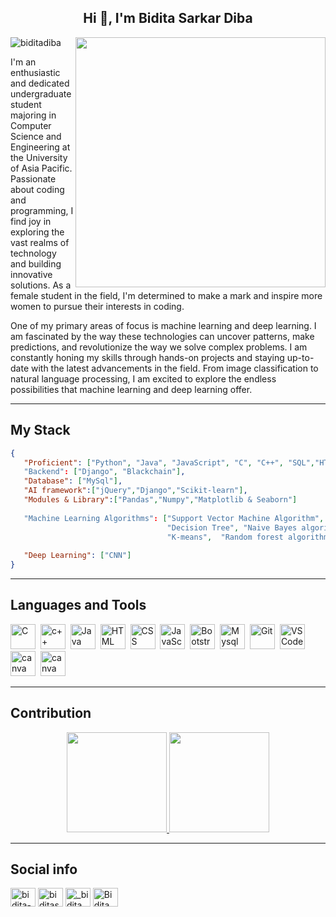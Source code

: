 <h2 align="center">Hi 👋, I'm Bidita Sarkar Diba</h2>

<img alter = "coding" align = "right" width = "400" src = "https://user-images.githubusercontent.com/59734313/157189039-c09b3e38-9f42-42c0-ab54-14f1574190a7.gif " >

<p align="left"> <img src="https://komarev.com/ghpvc/?username=biditadiba&label=Profile%20views&color=0e75b6&style=flat" alt="biditadiba" /> </p>

I'm an enthusiastic and dedicated undergraduate student majoring in Computer Science and Engineering at the University of Asia Pacific. Passionate about coding and programming, I find joy in exploring the vast realms of technology and building innovative solutions. As a female student in the field, I'm determined to make a mark and inspire more women to pursue their interests in coding.<br>

One of my primary areas of focus is machine learning and deep learning. I am fascinated by the way these technologies can uncover patterns, make predictions, and revolutionize the way we solve complex problems. I am constantly honing my skills through hands-on projects and staying up-to-date with the latest advancements in the field. From image classification to natural language processing, I am excited to explore the endless possibilities that machine learning and deep learning offer.

---

## My Stack

```json
{
   "Proficient": ["Python", "Java", "JavaScript", "C", "C++", "SQL","HTML","CSS", "Bootstrap"]
   "Backend": ["Django", "Blackchain"],
   "Database": ["MySql"],
   "AI framework":["jQuery","Django","Scikit-learn"],
   "Modules & Library":["Pandas","Numpy","Matplotlib & Seaborn"]
                          
   "Machine Learning Algorithms": ["Support Vector Machine Algorithm", "Linear Regression", "Logistic Regression", 
                                   "Decision Tree", "Naive Bayes algorithm", "K-Nearest Neighbors Algorithma", 
                                   "K-means",  "Random forest algorithm", "Model Validation","Feature Selection"],
   
   "Deep Learning": ["CNN"]
}
```

---

## Languages and Tools

<div>
  <img src="https://cdn.jsdelivr.net/gh/devicons/devicon/icons/c/c-original.svg" alt="C" width="40" height="40"/>&nbsp;
  <img src="https://cdn.jsdelivr.net/gh/devicons/devicon/icons/cplusplus/cplusplus-original.svg" alt="c++" width="40" height="40"/>&nbsp;
  <img src="https://cdn.jsdelivr.net/gh/devicons/devicon/icons/java/java-original-wordmark.svg" alt="Java" width="40" height="40"/>&nbsp;
  <img src="https://cdn.jsdelivr.net/gh/devicons/devicon/icons/html5/html5-original.svg" alt="HTML" width="40" height="40"/>&nbsp;
  <img src="https://cdn.jsdelivr.net/gh/devicons/devicon/icons/css3/css3-original.svg" alt="CSS" width="40" height="40"/>&nbsp;
  <img src="https://cdn.jsdelivr.net/gh/devicons/devicon/icons/javascript/javascript-original.svg" alt="JavaScript" width="40" height="40"/>&nbsp;
  <img src="https://getbootstrap.com/docs/5.0/assets/brand/bootstrap-logo.svg" title="JavaScript" alt="Bootstrap" width="40" height="40"/>&nbsp;
  <img src="https://cdn.jsdelivr.net/gh/devicons/devicon/icons/mysql/mysql-plain.svg" alt="Mysql" width="40" height="40"/>&nbsp; 
  <img src="https://cdn.jsdelivr.net/gh/devicons/devicon/icons/git/git-original.svg" alt="Git" width="40" height="40"/>&nbsp;
  <img src="https://cdn.jsdelivr.net/gh/devicons/devicon/icons/vscode/vscode-original.svg" alt="VS Code" width="40" height="40"/>&nbsp
  <img src="https://user-images.githubusercontent.com/79409258/226093710-b6a36dcd-8a66-4a1b-8ef2-1faeb0b6f3e2.png" alt="canva" width="40" height="40"/>&nbsp;
  <img src="https://cdn.jsdelivr.net/gh/devicons/devicon/icons/canva/canva-original.svg" alt="canva" width="40" height="40"/>&nbsp;
</div>

---

## Contribution 

<p align="center">
<a href="https://github.com/absmahi01">
  <img height="160em" src="https://github-readme-stats-eight-theta.vercel.app/api?username=absmahi01&show_icons=true&theme=algolia&include_all_commits=true&count_private=true"/>
  <img height="160em" src="https://github-readme-stats-eight-theta.vercel.app/api/top-langs/?username=absmahi01&layout=compact&langs_count=8&theme=algolia"/>
</a>
</p>

---

## Social info

<div id="badges">
<a href="https://www.linkedin.com/in/bidita-sarkar-diba-a4ba421b6/" target="blank"><img align="center" src="https://raw.githubusercontent.com/rahuldkjain/github-profile-readme-generator/master/src/images/icons/Social/linked-in-alt.svg" alt="bidita-sarkar-diba-a4ba421b6" height="30" width="40" /></a>
<a href="https://www.facebook.com/biditasarkar.diba" target="blank"><img align="center" src="https://raw.githubusercontent.com/rahuldkjain/github-profile-readme-generator/master/src/images/icons/Social/facebook.svg" alt="biditasarkar.diba" height="30" width="40" /></a>
<a href="https://instagram.com/_bidita.diba_" target="blank"><img align="center" src="https://raw.githubusercontent.com/rahuldkjain/github-profile-readme-generator/master/src/images/icons/Social/instagram.svg" alt="_bidita.diba_" height="30" width="40" /></a>
<a href="https://codeforces.com/profile/Bidita" target="blank"><img align="center" src="https://raw.githubusercontent.com/rahuldkjain/github-profile-readme-generator/master/src/images/icons/Social/codeforces.svg" alt="Bidita" height="30" width="40" /></a>


